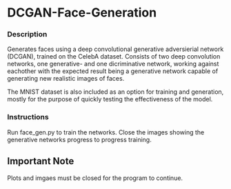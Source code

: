 # DCGAN-Face-Generation

### Description
Generates faces using a deep convolutional generative adversierial network (DCGAN), trained on the CelebA dataset.
Consists of two deep convolution networks, one generative- and one dicriminative network, working against eachother with the expected result being a generative network capable of generating new realistic images of faces.

The MNIST dataset is also included as an option for training and generation, mostly for the purpose of quickly testing the effectiveness of the model.

### Instructions
Run face_gen.py to train the networks. Close the images showing the generative networks progress to progress training.

## Important Note
Plots and imgaes must be closed for the program to continue.
